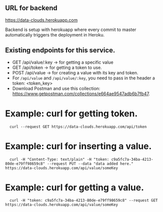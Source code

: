 ## URL for backend

https://data-clouds.herokuapp.com

Backend is setup with herokuapp where every commit to master automatically triggers the deployment in Heroku.

## Existing endpoints for this service.
- GET /api/value/:key -> for getting a specific value
- GET /api/token -> for getting a token to use.
- POST /api/value -> for creating a value with its key and token.
- For `/api/value` and `/api/value/:key`, you need to pass in the header a token: <token_key> 
- Download Postman and use this collection: https://www.getpostman.com/collections/e664ae9547adb6b7fb47.
# Example: curl for getting token.
```
  curl --request GET https://data-clouds.herokuapp.com/api/token
```

# Example: curl for inserting a value.
```
  curl -H "Content-Type: text/plain" -H "token: c9a5fc7a-34ba-4213-80de-e79ff98659c8" --request PUT --data "data added here." https://data-clouds.herokuapp.com/api/value/someKey
```

# Example: curl for getting a value.
  ```
    curl -H "token: c9a5fc7a-34ba-4213-80de-e79ff98659c8" --request GET https://data-clouds.herokuapp.com/api/value/someKey
  ```
